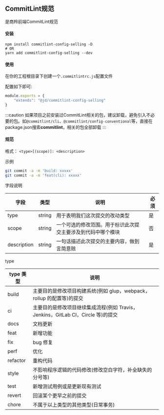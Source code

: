 ## CommitLint规范
是商羚前端CommitLint规范
#### 安装
```shell
npm install commitlint-config-selling -D
# OR
yarn add commitlint-config-selling --dev
```
#### 使用
在你的工程根目录下创建一个`.commitlintrc.js`配置文件

配置如下即可:
```js
module.exports = {
    "extends": "@jd/commitlint-config-selling"
}
```

:::caution
如果项目之前安装过CommitLint相关的包，建议卸载，避免引入不必要的包。如`@commitlint/cli`、`@commitlint/config-conventional`等，直接在package.json搜索**commitlint**，相关的包全部卸载
:::
#### 规范
格式： `<type>[(scope)]: <description>`

示例

```bash
git commit -a -m 'build: xxxxx'
git commit -a -m 'feat(cli): xxxxx'
```

字段说明

| 字段        | 类型   | 说明                                                         | 必须 |
| ----------- | ------ | ------------------------------------------------------------ | ---- |
| type        | string | 用于表明我们这次提交的改动类型                               | 是   |
| scope       | string | 一个可选的修改范围。用于标识此次提交主要涉及到代码中哪个模块 | 否   |
| description | string | 一句话描述此次提交的主要内容，做到言简意赅                   | 是   |

type

| type 类型 | 说明                                                                             |
| --------- | -------------------------------------------------------------------------------- |
| build     | 主要目的是修改项目构建系统(例如 glup，webpack，rollup 的配置等)的提交            |
| ci        | 主要目的是修改项目继续集成流程(例如 Travis，Jenkins，GitLab CI，Circle 等)的提交 |
| docs      | 文档更新                                                                         |
| feat      | 新增功能                                                                         |
| fix       | bug 修复                                                                         |
| perf      | 优化                                                                             |
| refactor  | 重构代码                                                                         |
| style     | 不影响程序逻辑的代码修改(修改空白字符，补全缺失的分号等)                         |
| test      | 新增测试用例或是更新现有测试                                                     |
| revert    | 回滚某个更早之前的提交                                                           |
| chore     | 不属于以上类型的其他类型(日常事务)                                               |
